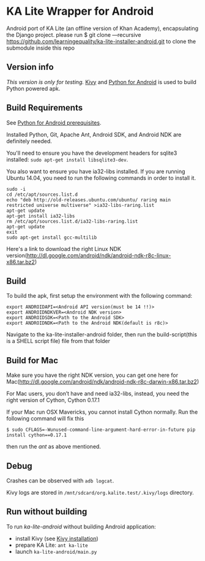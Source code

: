 KA Lite Wrapper for Android
===============

Android port of KA Lite (an offline version of Khan Academy), encapsulating the Django project.
please run $ git clone —recursive https://github.com/learningequality/ka-lite-installer-android.git
to clone the submodule inside this repo

Version info
------------
*This version is only for testing.*
[Kivy](https://github.com/kivy/kivy) and
[Python for Android](https://github.com/kivy/python-for-android)
is used to build Python powered apk.


Build Requirements
------------------
See [Python for Android prerequisites](http://python-for-android.readthedocs.org/en/latest/prerequisites/).

Installed Python, Git, Apache Ant, Android SDK, and Android NDK are definitely needed.

You'll need to ensure you have the development headers for sqlite3 installed: `sudo apt-get install libsqlite3-dev`.

You also want to ensure you have ia32-libs installed. If you are running Ubuntu 14.04, you need to run the following commands in order to install it.

	sudo -i
	cd /etc/apt/sources.list.d
	echo "deb http://old-releases.ubuntu.com/ubuntu/ raring main restricted universe multiverse" >ia32-libs-raring.list
	apt-get update
	apt-get install ia32-libs
	rm /etc/apt/sources.list.d/ia32-libs-raring.list
	apt-get update
	exit
	sudo apt-get install gcc-multilib

Here's a link to download the right Linux NDK version(http://dl.google.com/android/ndk/android-ndk-r8c-linux-x86.tar.bz2)

Build
-----
To build the apk, first setup the environment with the following command:

	export ANDROIDAPI=<Android API version(must be 14 !!)>
	export ANDROIDNDKVER=<Android NDK version>
	export ANDROIDSDK=<Path to the Android SDK>
	export ANDROIDNDK=<Path to the Android NDK(default is r8c)>

Navigate to the ka-lite-installer-android folder, then run the build-script(this is a SHELL script file) file from that folder

Build for Mac
-------------

Make sure you have the right NDK version, you can get one here for Mac(http://dl.google.com/android/ndk/android-ndk-r8c-darwin-x86.tar.bz2)

For Mac users, you don’t have and need ia32-libs, instead, you need the right version of Cython, Cython 0.17.1

If your Mac run OSX Mavericks, you cannot install Cython normally. Run the following command will fix this

	$ sudo CFLAGS=-Wunused-command-line-argument-hard-error-in-future pip install cython==0.17.1

then run the _ant_  as above mentioned.

Debug
-----
Crashes can be observed with `adb logcat`.

Kivy logs are stored in `/mnt/sdcard/org.kalite.test/.kivy/logs` directory.


Run without building
--------------------
To run _ka-lite-android_ without building Android application:

   * install Kivy (see [Kivy installation](http://kivy.org/docs/installation/installation.html))
   * prepare KA Lite: `ant ka-lite`
   * launch `ka-lite-android/main.py`
